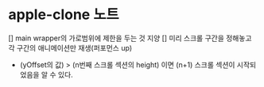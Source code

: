 # apple-clone 노트

[] main wrapper의 가로범위에 제한을 두는 것 지양
[] 미리 스크롤 구간을 정해놓고 각 구간의 애니메이션만 재생(퍼포먼스 up)

* (yOffset의 값) > (n번째 스크롤 섹션의 height) 이면 (n+1) 스크롤 섹션이 시작되었음을 알 수 있다.